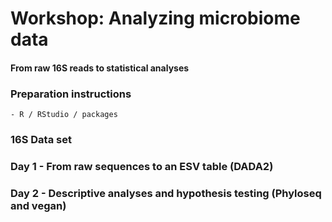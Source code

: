 # Workshop: Analyzing microbiome data

#### From raw 16S reads to statistical analyses

### Preparation instructions
    - R / RStudio / packages

### 16S Data set

### Day 1 - From raw sequences to an ESV table (DADA2)

### Day 2 - Descriptive analyses and hypothesis testing (Phyloseq and vegan)

